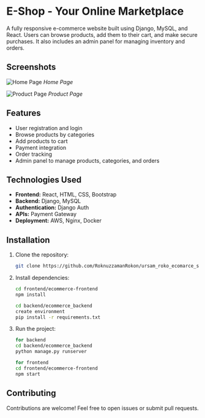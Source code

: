 # E-Shop - Your Online Marketplace

A fully responsive e-commerce website built using Django, MySQL, and React. Users can browse products, add them to their cart, and make secure purchases. It also includes an admin panel for managing inventory and orders.

## Screenshots

![Home Page](./screenshots/home_page.png)
*Home Page*

![Product Page](./screenshots/product_page.png)
*Product Page*

## Features

- User registration and login
- Browse products by categories
- Add products to cart
- Payment integration
- Order tracking
- Admin panel to manage products, categories, and orders

## Technologies Used

- **Frontend:** React, HTML, CSS, Bootstrap
- **Backend:** Django, MySQL
- **Authentication:** Django Auth
- **APIs:** Payment Gateway
- **Deployment:** AWS, Nginx, Docker

## Installation

1. Clone the repository:
    ```bash
    git clone https://github.com/RoknuzzamanRokon/ursam_roko_ecomarce_shop.git
    ```

2. Install dependencies:
    ```bash
    cd frontend/ecommerce-frontend
    npm install

    cd backend/ecommerce_backend
    create environment    
    pip install -r requirements.txt
    ```
3. Run the project:

    ```bash
    for backend    
    cd backend/ecommerce_backend
    python manage.py runserver

    for frontend
    cd frontend/ecommerce-frontend
    npm start
    ```

## Contributing

Contributions are welcome! Feel free to open issues or submit pull requests.
